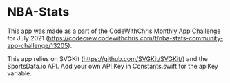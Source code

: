 # NBA-Stats
This app was made as a part of the CodeWithChris Monthly App Challenge for July 2021 (https://codecrew.codewithchris.com/t/nba-stats-community-app-challenge/13205). 

This app relies on SVGKit (https://github.com/SVGKit/SVGKit/) and the SportsData.io API.
Add your own API Key in Constants.swift for the apiKey variable.
